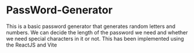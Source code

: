 # PassWord-Generator
This is a basic password generator that generates random letters and numbers.
We can decide the length of the password we need and whether we need special characters in it or not.
This has been implemented using the ReactJS and Vite 
